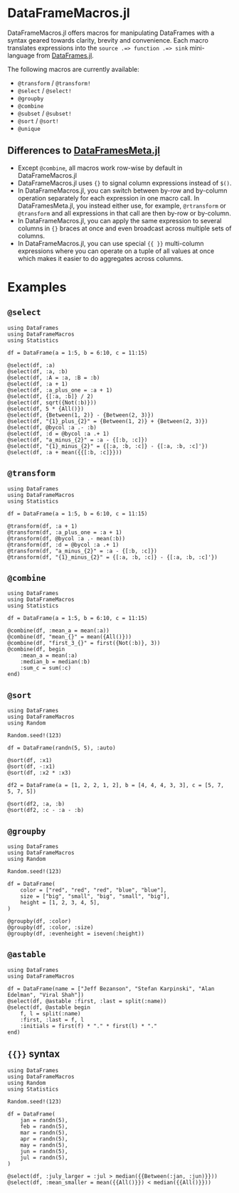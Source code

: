 # DataFrameMacros.jl

DataFrameMacros.jl offers macros for manipulating DataFrames with a syntax geared towards clarity, brevity and convenience.
Each macro translates expressions into the `source .=> function .=> sink` mini-language from [DataFrames.jl](https://github.com/JuliaData/DataFrames.jl).

The following macros are currently available:
- `@transform` / `@transform!`
- `@select` / `@select!`
- `@groupby`
- `@combine`
- `@subset` / `@subset!`
- `@sort` / `@sort!`
- `@unique`

## Differences to [DataFramesMeta.jl](https://github.com/JuliaData/DataFramesMeta.jl)

- Except `@combine`, all macros work row-wise by default in DataFrameMacros.jl
- DataFrameMacros.jl uses `{}` to signal column expressions instead of `$()`.
- In DataFrameMacros.jl, you can switch between by-row and by-column operation separately for each expression in one macro call. In DataFramesMeta.jl, you instead either use, for example, `@rtransform` or `@transform` and all expressions in that call are then by-row or by-column.
- In DataFrameMacros.jl, you can apply the same expression to several columns in `{}` braces at once and even broadcast across multiple sets of columns.
- In DataFrameMacros.jl, you can use special `{{ }}` multi-column expressions where you can operate on a tuple of all values at once which makes it easier to do aggregates across columns.

# Examples

## `@select`

```@repl
using DataFrames
using DataFrameMacros
using Statistics

df = DataFrame(a = 1:5, b = 6:10, c = 11:15)

@select(df, :a)
@select(df, :a, :b)
@select(df, :A = :a, :B = :b)
@select(df, :a + 1)
@select(df, :a_plus_one = :a + 1)
@select(df, {[:a, :b]} / 2)
@select(df, sqrt({Not(:b)}))
@select(df, 5 * {All()})
@select(df, {Between(1, 2)} - {Between(2, 3)})
@select(df, "{1}_plus_{2}" = {Between(1, 2)} + {Between(2, 3)})
@select(df, @bycol :a .- :b)
@select(df, :d = @bycol :a .+ 1)
@select(df, "a_minus_{2}" = :a - {[:b, :c]})
@select(df, "{1}_minus_{2}" = {[:a, :b, :c]} - {[:a, :b, :c]'})
@select(df, :a + mean({{[:b, :c]}}))
```

## `@transform`

```@repl
using DataFrames
using DataFrameMacros
using Statistics

df = DataFrame(a = 1:5, b = 6:10, c = 11:15)

@transform(df, :a + 1)
@transform(df, :a_plus_one = :a + 1)
@transform(df, @bycol :a .- mean(:b))
@transform(df, :d = @bycol :a .+ 1)
@transform(df, "a_minus_{2}" = :a - {[:b, :c]})
@transform(df, "{1}_minus_{2}" = {[:a, :b, :c]} - {[:a, :b, :c]'})
```

## `@combine`

```@repl
using DataFrames
using DataFrameMacros
using Statistics

df = DataFrame(a = 1:5, b = 6:10, c = 11:15)

@combine(df, :mean_a = mean(:a))
@combine(df, "mean_{}" = mean({All()}))
@combine(df, "first_3_{}" = first({Not(:b)}, 3))
@combine(df, begin
    :mean_a = mean(:a)
    :median_b = median(:b)
    :sum_c = sum(:c)
end)
```

## `@sort`

```@repl
using DataFrames
using DataFrameMacros
using Random

Random.seed!(123)

df = DataFrame(randn(5, 5), :auto)

@sort(df, :x1)
@sort(df, -:x1)
@sort(df, :x2 * :x3)

df2 = DataFrame(a = [1, 2, 2, 1, 2], b = [4, 4, 4, 3, 3], c = [5, 7, 5, 7, 5])

@sort(df2, :a, :b) 
@sort(df2, :c - :a - :b)
```

## `@groupby`

```@repl
using DataFrames
using DataFrameMacros
using Random

Random.seed!(123)

df = DataFrame(
    color = ["red", "red", "red", "blue", "blue"],
    size = ["big", "small", "big", "small", "big"],
    height = [1, 2, 3, 4, 5],
)

@groupby(df, :color)
@groupby(df, :color, :size)
@groupby(df, :evenheight = iseven(:height))
```

## `@astable`

```@repl
using DataFrames
using DataFrameMacros

df = DataFrame(name = ["Jeff Bezanson", "Stefan Karpinski", "Alan Edelman", "Viral Shah"])
@select(df, @astable :first, :last = split(:name))
@select(df, @astable begin
    f, l = split(:name)
    :first, :last = f, l
    :initials = first(f) * "." * first(l) * "."
end)
```

## `{{}}` syntax

```@repl
using DataFrames
using DataFrameMacros
using Random
using Statistics

Random.seed!(123)

df = DataFrame(
    jan = randn(5),
    feb = randn(5),
    mar = randn(5),
    apr = randn(5),
    may = randn(5),
    jun = randn(5),
    jul = randn(5),
)

@select(df, :july_larger = :jul > median({{Between(:jan, :jun)}}))
@select(df, :mean_smaller = mean({{All()}}) < median({{All()}}))
```